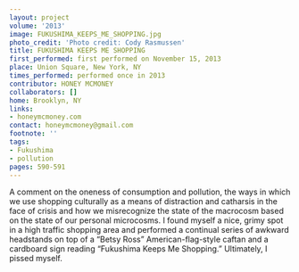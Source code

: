 ```yaml
---
layout: project
volume: '2013'
image: FUKUSHIMA_KEEPS_ME_SHOPPING.jpg
photo_credit: 'Photo credit: Cody Rasmussen'
title: FUKUSHIMA KEEPS ME SHOPPING
first_performed: first performed on November 15, 2013
place: Union Square, New York, NY
times_performed: performed once in 2013
contributor: HONEY MCMONEY
collaborators: []
home: Brooklyn, NY
links:
- honeymcmoney.com
contact: honeymcmoney@gmail.com
footnote: ''
tags:
- Fukushima
- pollution
pages: 590-591
---
```


A comment on the oneness of consumption and pollution, the ways in which we use shopping culturally as a means of distraction and catharsis in the face of crisis and how we misrecognize the state of the macrocosm based on the state of our personal microcosms. I found myself a nice, grimy spot in a high traffic shopping area and performed a continual series of awkward headstands on top of a “Betsy Ross” American-flag-style caftan and a cardboard sign reading “Fukushima Keeps Me Shopping.” Ultimately, I pissed myself.
